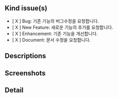 ## Kind issue(s)
- [ X ] Bug: 기존 기능의 버그수정을 요청합니다.
- [ X ] New Feature: 새로운 기능의 추가를 요청합니다.
- [ X ] Enhancement: 기존 기능을 개선합니다.
- [ X ] Document: 문서 수정을 요청합니다.

## Descriptions

## Screenshots

## Detail
